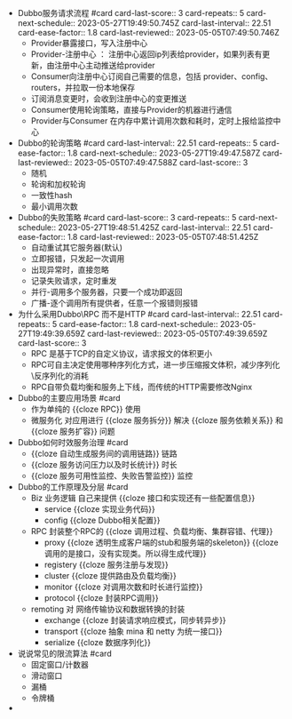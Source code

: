 - Dubbo服务请求流程 #card
  card-last-score:: 3
  card-repeats:: 5
  card-next-schedule:: 2023-05-27T19:49:50.745Z
  card-last-interval:: 22.51
  card-ease-factor:: 1.8
  card-last-reviewed:: 2023-05-05T07:49:50.746Z
	- Provider暴露接口，写入注册中心
	- Provider-注册中心 ： 注册中心返回ip列表给provider，如果列表有更新，由注册中心主动推送给provider
	- Consumer向注册中心订阅自己需要的信息，包括 provider、config、routers，并拉取一份本地保存
	- 订阅消息变更时，会收到注册中心的变更推送
	- Consumer使用轮询策略，直接与Provider的机器进行通信
	- Provider与Consumer 在内存中累计调用次数和耗时，定时上报给监控中心
- Dubbo的轮询策略 #card
  card-last-interval:: 22.51
  card-repeats:: 5
  card-ease-factor:: 1.8
  card-next-schedule:: 2023-05-27T19:49:47.587Z
  card-last-reviewed:: 2023-05-05T07:49:47.588Z
  card-last-score:: 3
	- 随机
	- 轮询和加权轮询
	- 一致性hash
	- 最小调用次数
- Dubbo的失败策略 #card
  card-last-score:: 3
  card-repeats:: 5
  card-next-schedule:: 2023-05-27T19:48:51.425Z
  card-last-interval:: 22.51
  card-ease-factor:: 1.8
  card-last-reviewed:: 2023-05-05T07:48:51.425Z
	- 自动重试其它服务器(默认)
	- 立即报错，只发起一次调用
	- 出现异常时，直接忽略
	- 记录失败请求，定时重发
	- 并行-调用多个服务器，只要一个成功即返回
	- 广播-逐个调用所有提供者，任意一个报错则报错
- 为什么采用Dubbo\\RPC 而不是HTTP #card
  card-last-interval:: 22.51
  card-repeats:: 5
  card-ease-factor:: 1.8
  card-next-schedule:: 2023-05-27T19:49:39.659Z
  card-last-reviewed:: 2023-05-05T07:49:39.659Z
  card-last-score:: 3
	- RPC 是基于TCP的自定义协议，请求报文的体积更小
	- RPC可自主决定使用哪种序列化方式，进一步压缩报文体积，减少序列化\\反序列化的消耗
	- RPC自带负载均衡和服务上下线，而传统的HTTP需要修改Nginx
- Dubbo的主要应用场景 #card
	- 作为单纯的 {{cloze RPC}} 使用
	- 微服务化 对应用进行 {{cloze 服务拆分}} 解决 {{cloze 服务依赖关系}} 和 {{cloze 服务扩容}} 问题
- Dubbo如何时效服务治理 #card
	- {{cloze 自动生成服务间的调用链路}} 链路
	- {{cloze 服务访问压力以及时长统计}} 时长
	- {{cloze 服务可用性监控、失败告警监控}} 监控
- Dubbo的工作原理及分层 #card
	- Biz 业务逻辑 自己来提供 {{cloze 接口和实现还有一些配置信息}}
		- service {{cloze 实现业务代码}}
		- config {{cloze Dubbo相关配置}}
	- RPC 封装整个RPC的 {{cloze 调用过程、负载均衡、集群容错、代理}}
		- proxy {{cloze 透明生成客户端的stub和服务端的skeleton}} {{cloze 调用的是接口，没有实现类。所以得生成代理}}
		- registery {{cloze 服务注册与发现}}
		- cluster {{cloze 提供路由及负载均衡}}
		- monitor {{cloze 对调用次数和时长进行监控}}
		- protocol {{cloze 封装RPC调用}}
	- remoting 对 网络传输协议和数据转换的封装
		- exchange {{cloze 封装请求响应模式，同步转异步}}
		- transport {{cloze 抽象 mina 和 netty 为统一接口}}
		- serialize {{cloze 数据序列化}}
- 说说常见的限流算法 #card
	- 固定窗口/计数器
	- 滑动窗口
	- 漏桶
	- 令牌桶
-